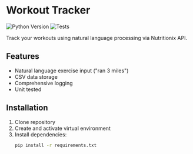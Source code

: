 # Workout Tracker

![Python Version](https://img.shields.io/badge/python-3.8+-blue)
![Tests](https://github.com/yourusername/workout-tracker/actions/workflows/test.yml/badge.svg)

Track your workouts using natural language processing via Nutritionix API.

## Features

- Natural language exercise input ("ran 3 miles")
- CSV data storage
- Comprehensive logging
- Unit tested

## Installation

1. Clone repository
2. Create and activate virtual environment
3. Install dependencies:
   ```bash
   pip install -r requirements.txt
   
